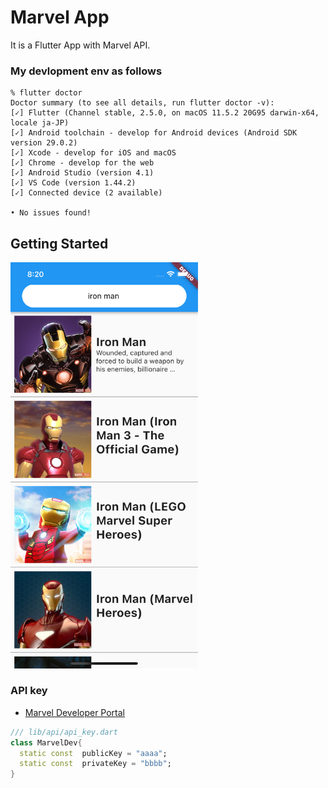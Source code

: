 # Marvel App

It is a Flutter App with Marvel API.


### My devlopment env as follows

```shell
% flutter doctor
Doctor summary (to see all details, run flutter doctor -v):
[✓] Flutter (Channel stable, 2.5.0, on macOS 11.5.2 20G95 darwin-x64, locale ja-JP)
[✓] Android toolchain - develop for Android devices (Android SDK version 29.0.2)
[✓] Xcode - develop for iOS and macOS
[✓] Chrome - develop for the web
[✓] Android Studio (version 4.1)
[✓] VS Code (version 1.44.2)
[✓] Connected device (2 available)

• No issues found!
```


## Getting Started

<img src="./sceenshots/iron-man.png" width="300" />

### API key


- [Marvel Developer Portal](https://developer.marvel.com/)


```dart
/// lib/api/api_key.dart
class MarvelDev{
  static const  publicKey = "aaaa";
  static const  privateKey = "bbbb";
}

```
